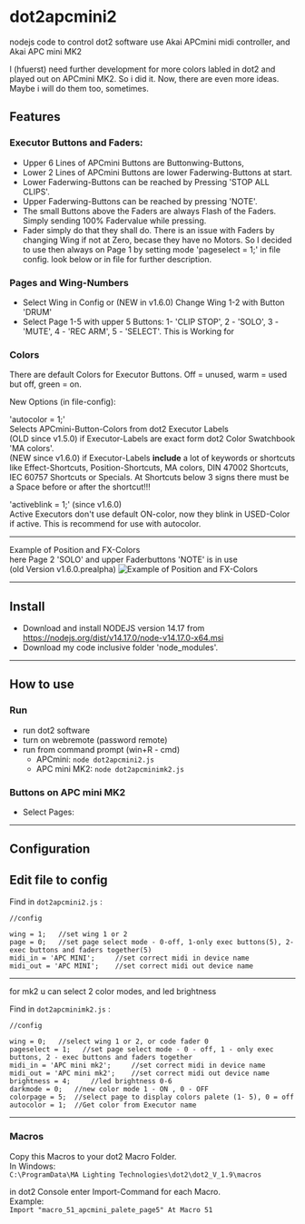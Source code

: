 # dot2apcmini2
nodejs code to control dot2 software use Akai APCmini midi controller, and Akai APC mini MK2  

I (hfuerst) need further development for more colors labled in dot2 and played out on APCmini MK2. So i did it. Now, there are even more ideas. Maybe i will do them too, sometimes.

## Features
### Executor Buttons and Faders:  
- Upper 6 Lines of APCmini Buttons are Buttonwing-Buttons,  
- Lower 2 Lines of APCmini Buttons are lower Faderwing-Buttons at start.  
- Lower Faderwing-Buttons can be reached by Pressing 'STOP ALL CLIPS'.
- Upper Faderwing-Buttons can be reached by pressing 'NOTE'.
- The small Buttons above the Faders are always Flash of the Faders. Simply sending 100% Fadervalue while pressing.
- Fader simply do that they shall do. There is an issue with Faders by changing Wing if not at Zero, becase they have no Motors. So I decided to use then always on Page 1 by setting mode 'pageselect = 1;' in file config. look below or in file for further description.

### Pages and Wing-Numbers
- Select Wing in Config or (NEW in v1.6.0) Change Wing 1-2 with Button 'DRUM'
- Select Page 1-5 with upper 5 Buttons: 1- 'CLIP STOP', 2 - 'SOLO', 3 - 'MUTE', 4 - 'REC ARM', 5 - 'SELECT'. This is Working for 

### Colors
There are default Colors for Executor Buttons. Off = unused, warm = used but off, green = on.  

New Options (in file-config):

'autocolor   = 1;'         
Selects APCmini-Button-Colors from dot2 Executor Labels    
(OLD since v1.5.0) if Executor-Labels are exact form dot2 Color Swatchbook 'MA colors'.  
(NEW since v1.6.0) if Executor-Labels **include** a lot of keywords or shortcuts like Effect-Shortcuts, Position-Shortcuts, MA colors, DIN 47002 Shortcuts, IEC 60757 Shortcuts or Specials. At Shortcuts below 3 signs there must be a Space before or after the shortcut!!!     

'activeblink = 1;'   (since v1.6.0)     
Active Executors don't use default ON-color, now they blink in USED-Color if active. This is recommend for use with autocolor.


----------------------
Example of Position and FX-Colors    
here Page 2 'SOLO' and upper Faderbuttons 'NOTE' is in use    
(old Version v1.6.0.prealpha) 
![Example of Position and FX-Colors](https://github.com/hfuerst/dot2apcmini2/blob/main/images/v1.6.000-ZS-Wing2-Page2.jpg)

----------------------
## Install
- Download and install NODEJS version 14.17 from https://nodejs.org/dist/v14.17.0/node-v14.17.0-x64.msi
- Download my code inclusive folder 'node_modules'.

----------------------
## How to use

### Run
- run dot2 software
- turn on webremote (password remote)
- run from command prompt (win+R - cmd)
  - APCmini: `node dot2apcmini2.js`
  - APC mini MK2: `node dot2apcminimk2.js`

### Buttons on APC mini MK2
- Select Pages: 
--------------------
## Configuration

Edit file to config
-----
Find in `dot2apcmini2.js` :  
```
//config  

wing = 1;   //set wing 1 or 2  
page = 0;   //set page select mode - 0-off, 1-only exec buttons(5), 2-exec buttons and faders together(5)  
midi_in = 'APC MINI';     //set correct midi in device name  
midi_out = 'APC MINI';    //set correct midi out device name  
```
-----
for mk2 u can select 2 color modes, and led brightness

Find in `dot2apcminimk2.js` :  
```
//config

wing = 0;   //select wing 1 or 2, or code fader 0  
pageselect = 1;   //set page select mode - 0 - off, 1 - only exec buttons, 2 - exec buttons and faders together  
midi_in = 'APC mini mk2';     //set correct midi in device name  
midi_out = 'APC mini mk2';    //set correct midi out device name  
brightness = 4;     //led brightness 0-6  
darkmode = 0;   //new color mode 1 - ON , 0 - OFF  
colorpage = 5;  //select page to display colors palete (1- 5), 0 = off  
autocolor = 1;  //Get color from Executor name  
```
-----
### Macros

Copy this Macros to your dot2 Macro Folder.  
In Windows:  
`C:\ProgramData\MA Lighting Technologies\dot2\dot2_V_1.9\macros`

in dot2 Console enter Import-Command for each Macro.  
Example:  
`Import "macro_51_apcmini_palete_page5" At Macro 51`

